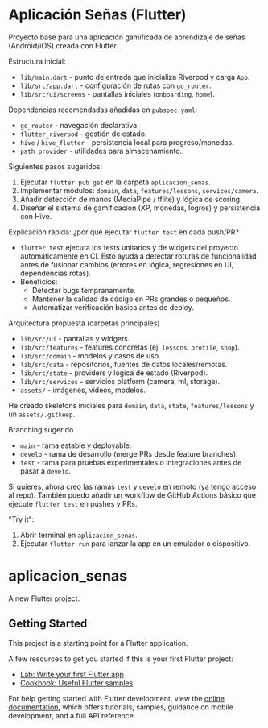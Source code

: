 # Aplicación Señas (Flutter)

Proyecto base para una aplicación gamificada de aprendizaje de señas (Android/iOS) creada con Flutter.

Estructura inicial:
- `lib/main.dart` - punto de entrada que inicializa Riverpod y carga `App`.
- `lib/src/app.dart` - configuración de rutas con `go_router`.
- `lib/src/ui/screens` - pantallas iniciales (`onboarding`, `home`).

Dependencias recomendadas añadidas en `pubspec.yaml`:
- `go_router` - navegación declarativa.
- `flutter_riverpod` - gestión de estado.
- `hive` / `hive_flutter` - persistencia local para progreso/monedas.
- `path_provider` - utilidades para almacenamiento.

Siguientes pasos sugeridos:
1. Ejecutar `flutter pub get` en la carpeta `aplicacion_senas`.
2. Implementar módulos: `domain`, `data`, `features/lessons`, `services/camera`.
3. Añadir detección de manos (MediaPipe / tflite) y lógica de scoring.
4. Diseñar el sistema de gamificación (XP, monedas, logros) y persistencia con Hive.

Explicación rápida: ¿por qué ejecutar `flutter test` en cada push/PR?

- `flutter test` ejecuta los tests unitarios y de widgets del proyecto automáticamente en CI. Esto ayuda a detectar roturas de funcionalidad antes de fusionar cambios (errores en lógica, regresiones en UI, dependencias rotas).
- Beneficios:
	- Detectar bugs tempranamente.
	- Mantener la calidad de código en PRs grandes o pequeños.
	- Automatizar verificación básica antes de deploy.

Arquitectura propuesta (carpetas principales)
- `lib/src/ui` - pantallas y widgets.
- `lib/src/features` - features concretas (ej. `lessons`, `profile`, `shop`).
- `lib/src/domain` - modelos y casos de uso.
- `lib/src/data` - repositorios, fuentes de datos locales/remotas.
- `lib/src/state` - providers y lógica de estado (Riverpod).
- `lib/src/services` - servicios platform (camera, ml, storage).
- `assets/` - imágenes, videos, modelos.

He creado skeletons iniciales para `domain`, `data`, `state`, `features/lessons` y un `assets/.gitkeep`.

Branching sugerido
- `main` - rama estable y deployable.
- `develo` - rama de desarrollo (merge PRs desde feature branches).
- `test` - rama para pruebas experimentales o integraciones antes de pasar a `develo`.

Si quieres, ahora creo las ramas `test` y `develo` en remoto (ya tengo acceso al repo). También puedo añadir un workflow de GitHub Actions básico que ejecute `flutter test` en pushes y PRs.

"Try it":
1. Abrir terminal en `aplicacion_senas`.
2. Ejecutar `flutter run` para lanzar la app en un emulador o dispositivo.
# aplicacion_senas

A new Flutter project.

## Getting Started

This project is a starting point for a Flutter application.

A few resources to get you started if this is your first Flutter project:

- [Lab: Write your first Flutter app](https://docs.flutter.dev/get-started/codelab)
- [Cookbook: Useful Flutter samples](https://docs.flutter.dev/cookbook)

For help getting started with Flutter development, view the
[online documentation](https://docs.flutter.dev/), which offers tutorials,
samples, guidance on mobile development, and a full API reference.
